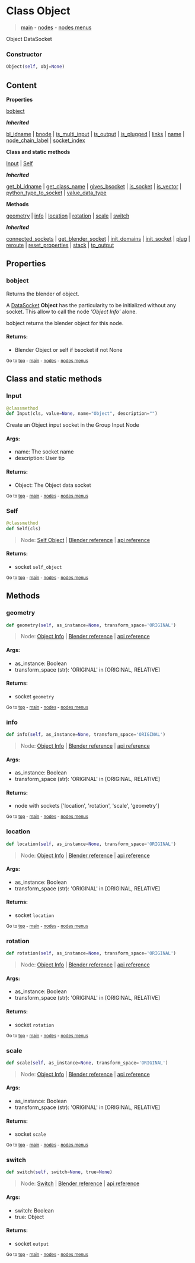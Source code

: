 # Class Object

> [main](../index.md) - [nodes](nodes.md) - [nodes menus](nodes_menus.md)

 Object DataSocket




### Constructor

```python
Object(self, obj=None)
```

## Content

**Properties**

[bobject](#bobject)

***Inherited***

[bl_idname](DataSocket.md#bl_idname) | [bnode](DataSocket.md#bnode) | [is_multi_input](DataSocket.md#is_multi_input) | [is_output](DataSocket.md#is_output) | [is_plugged](DataSocket.md#is_plugged) | [links](DataSocket.md#links) | [name](DataSocket.md#name) | [node_chain_label](DataSocket.md#node_chain_label) | [socket_index](DataSocket.md#socket_index)

**Class and static methods**

[Input](#Input) | [Self](#Self)

***Inherited***

[get_bl_idname](DataSocket.md#get_bl_idname) | [get_class_name](DataSocket.md#get_class_name) | [gives_bsocket](DataSocket.md#gives_bsocket) | [is_socket](DataSocket.md#is_socket) | [is_vector](DataSocket.md#is_vector) | [python_type_to_socket](DataSocket.md#python_type_to_socket) | [value_data_type](DataSocket.md#value_data_type)

**Methods**

[geometry](#geometry) | [info](#info) | [location](#location) | [rotation](#rotation) | [scale](#scale) | [switch](#switch)

***Inherited***

[connected_sockets](DataSocket.md#connected_sockets) | [get_blender_socket](DataSocket.md#get_blender_socket) | [init_domains](DataSocket.md#init_domains) | [init_socket](DataSocket.md#init_socket) | [plug](DataSocket.md#plug) | [reroute](DataSocket.md#reroute) | [reset_properties](DataSocket.md#reset_properties) | [stack](DataSocket.md#stack) | [to_output](DataSocket.md#to_output)

## Properties

### bobject

 Returns the blender of object.

A [DataSocket](DataSocket.md) **Object** has the particularity to be initialized without any socket.
This allow to call the node *'Object Info'* alone.

bobject returns the blender object for this node.

#### Returns:
- Blender Object or self if bsocket if not None



<sub>Go to [top](#class-object) - [main](../index.md) - [nodes](nodes.md) - [nodes menus](nodes_menus.md)</sub>

## Class and static methods

### Input

```python
@classmethod
def Input(cls, value=None, name="Object", description="")
```

 Create an Object input socket in the Group Input Node

#### Args:
- name: The socket name
- description: User tip
    
#### Returns:
- Object: The Object data socket




<sub>Go to [top](#class-object) - [main](../index.md) - [nodes](nodes.md) - [nodes menus](nodes_menus.md)</sub>

### Self

```python
@classmethod
def Self(cls)
```



> Node: [Self Object](GeometryNodeSelfObject.md) | [Blender reference](https://docs.blender.org/manual/en/latest/modeling/geometry_nodes/input/self_object.html) | [api reference](https://docs.blender.org/api/current/bpy.types.GeometryNodeSelfObject.html)

#### Returns:
- socket `self_object`






<sub>Go to [top](#class-object) - [main](../index.md) - [nodes](nodes.md) - [nodes menus](nodes_menus.md)</sub>

## Methods

### geometry

```python
def geometry(self, as_instance=None, transform_space='ORIGINAL')
```



> Node: [Object Info](GeometryNodeObjectInfo.md) | [Blender reference](https://docs.blender.org/manual/en/latest/modeling/geometry_nodes/input/object_info.html) | [api reference](https://docs.blender.org/api/current/bpy.types.GeometryNodeObjectInfo.html)

#### Args:
- as_instance: Boolean
- transform_space (str): 'ORIGINAL' in [ORIGINAL, RELATIVE]

#### Returns:
- socket `geometry`






<sub>Go to [top](#class-object) - [main](../index.md) - [nodes](nodes.md) - [nodes menus](nodes_menus.md)</sub>

### info

```python
def info(self, as_instance=None, transform_space='ORIGINAL')
```



> Node: [Object Info](GeometryNodeObjectInfo.md) | [Blender reference](https://docs.blender.org/manual/en/latest/modeling/geometry_nodes/input/object_info.html) | [api reference](https://docs.blender.org/api/current/bpy.types.GeometryNodeObjectInfo.html)

#### Args:
- as_instance: Boolean
- transform_space (str): 'ORIGINAL' in [ORIGINAL, RELATIVE]

#### Returns:
- node with sockets ['location', 'rotation', 'scale', 'geometry']






<sub>Go to [top](#class-object) - [main](../index.md) - [nodes](nodes.md) - [nodes menus](nodes_menus.md)</sub>

### location

```python
def location(self, as_instance=None, transform_space='ORIGINAL')
```



> Node: [Object Info](GeometryNodeObjectInfo.md) | [Blender reference](https://docs.blender.org/manual/en/latest/modeling/geometry_nodes/input/object_info.html) | [api reference](https://docs.blender.org/api/current/bpy.types.GeometryNodeObjectInfo.html)

#### Args:
- as_instance: Boolean
- transform_space (str): 'ORIGINAL' in [ORIGINAL, RELATIVE]

#### Returns:
- socket `location`






<sub>Go to [top](#class-object) - [main](../index.md) - [nodes](nodes.md) - [nodes menus](nodes_menus.md)</sub>

### rotation

```python
def rotation(self, as_instance=None, transform_space='ORIGINAL')
```



> Node: [Object Info](GeometryNodeObjectInfo.md) | [Blender reference](https://docs.blender.org/manual/en/latest/modeling/geometry_nodes/input/object_info.html) | [api reference](https://docs.blender.org/api/current/bpy.types.GeometryNodeObjectInfo.html)

#### Args:
- as_instance: Boolean
- transform_space (str): 'ORIGINAL' in [ORIGINAL, RELATIVE]

#### Returns:
- socket `rotation`






<sub>Go to [top](#class-object) - [main](../index.md) - [nodes](nodes.md) - [nodes menus](nodes_menus.md)</sub>

### scale

```python
def scale(self, as_instance=None, transform_space='ORIGINAL')
```



> Node: [Object Info](GeometryNodeObjectInfo.md) | [Blender reference](https://docs.blender.org/manual/en/latest/modeling/geometry_nodes/input/object_info.html) | [api reference](https://docs.blender.org/api/current/bpy.types.GeometryNodeObjectInfo.html)

#### Args:
- as_instance: Boolean
- transform_space (str): 'ORIGINAL' in [ORIGINAL, RELATIVE]

#### Returns:
- socket `scale`






<sub>Go to [top](#class-object) - [main](../index.md) - [nodes](nodes.md) - [nodes menus](nodes_menus.md)</sub>

### switch

```python
def switch(self, switch=None, true=None)
```



> Node: [Switch](GeometryNodeSwitch.md) | [Blender reference](https://docs.blender.org/manual/en/latest/modeling/geometry_nodes/utilities/switch.html) | [api reference](https://docs.blender.org/api/current/bpy.types.GeometryNodeSwitch.html)

#### Args:
- switch: Boolean
- true: Object

#### Returns:
- socket `output`






<sub>Go to [top](#class-object) - [main](../index.md) - [nodes](nodes.md) - [nodes menus](nodes_menus.md)</sub>

